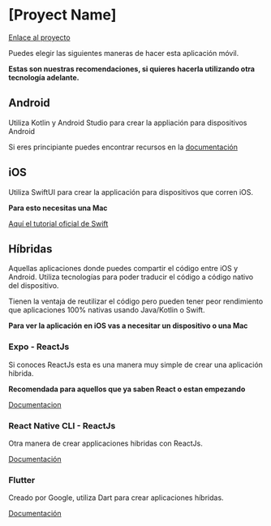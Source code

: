 # [Proyect Name]

[Enlace al proyecto](https://codealo.dev)

Puedes elegir las siguientes maneras de hacer esta aplicación móvil.

**Estas son nuestras recomendaciones, si quieres hacerla utilizando otra tecnología adelante.**

## Android

Utiliza Kotlin y Android Studio para crear la appliación para dispositivos Android

Si eres principiante puedes encontrar recursos en la [documentación](https://developer.android.com/guide)

## iOS

Utiliza SwiftUI para crear la applicación para dispositivos que corren iOS.

**Para esto necesitas una Mac**

[Aquí el tutorial oficial de Swift](https://developer.apple.com/tutorials/swiftui/creating-and-combining-views)

## Híbridas

Aquellas aplicaciones donde puedes compartir el código entre iOS y Android. Utiliza tecnologías para poder traducir el código a código nativo del dispositivo.

Tienen la ventaja de reutilizar el código pero pueden tener peor rendimiento que aplicaciones 100% nativas usando Java/Kotlin o Swift.

**Para ver la aplicación en iOS vas a necesitar un dispositivo o una Mac**

### Expo - ReactJs

Si conoces ReactJs esta es una manera muy simple de crear una aplicación hibrida.

**Recomendada para aquellos que ya saben React o estan empezando**

[Documentacion](https://docs.expo.dev/)

### React Native CLI - ReactJs

Otra manera de crear applicaciones hibridas con ReactJs.

[Documentación](https://reactnative.dev/docs/environment-setup)

### Flutter

Creado por Google, utiliza Dart para crear aplicaciones híbridas.

[Documentación](https://esflutter.dev/docs/get-started/install)

